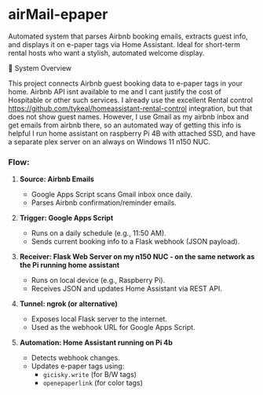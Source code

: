 # airMail-epaper
Automated system that parses Airbnb booking emails, extracts guest info, and displays it on e-paper tags via Home Assistant.  Ideal for short-term rental hosts who want a stylish, automated welcome display.

🧠 System Overview

This project connects Airbnb guest booking data to e-paper tags in your home.  Airbnb API isnt available to me and I cant justify the cost of Hospitable or other such services.   I already use the excellent Rental control https://github.com/tykeal/homeassistant-rental-control integration, but that does not show guest names.  However, I use Gmail as my airbnb inbox and get emails from airbnb there, so an automated way of getting this info is helpful  I run home assistant on raspberry Pi 4B with attached SSD, and have a separate plex server on an always on Windows 11 n150 NUC.  

### Flow:

1. **Source: Airbnb Emails**
   - Google Apps Script scans Gmail inbox once daily.
   - Parses Airbnb confirmation/reminder emails.

2. **Trigger: Google Apps Script**
   - Runs on a daily schedule (e.g., 11:50 AM).
   - Sends current booking info to a Flask webhook (JSON payload).

3. **Receiver: Flask Web Server on my n150 NUC - on the same network as the Pi running home assistant**
   - Runs on local device (e.g., Raspberry Pi).
   - Receives JSON and updates Home Assistant via REST API.

4. **Tunnel: ngrok (or alternative)**
   - Exposes local Flask server to the internet.
   - Used as the webhook URL for Google Apps Script.

5. **Automation: Home Assistant running on Pi 4b**
   - Detects webhook changes.
   - Updates e-paper tags using:
     - `gicisky.write` (for B/W tags)
     - `openepaperlink` (for color tags)
